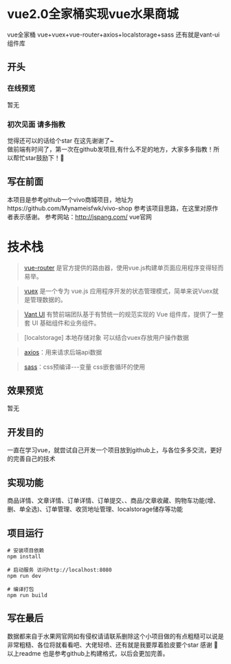 # vue2.0全家桶实现vue水果商城
vue全家桶 vue+vuex+vue-router+axios+localstorage+sass 还有就是vant-ui组件库


## 开头

### 在线预览
暂无

### 初次见面 请多指教
觉得还可以的话给个star 在这先谢谢了~<br>
做前端有时间了，第一次在github发项目,有什么不足的地方，大家多多指教！所以帮忙star鼓励下！🙏

## 写在前面

本项目是参考github一个vivo商城项目，地址为https://github.com/Mynameisfwk/vivo-shop
参考该项目思路，在这里对原作者表示感谢。
参考网站：http://jspang.com/ vue官网  
 


# 技术栈
> [vue-router](https://router.vuejs.org/zh-cn/) 是官方提供的路由器，使用vue.js构建单页面应用程序变得轻而易举。

> [vuex](https://vuex.vuejs.org/zh-cn/) 是一个专为 vue.js 应用程序开发的状态管理模式，简单来说Vuex就是管理数据的。

> [Vant UI](https://www.youzanyun.com/zanui/vant) 有赞前端团队基于有赞统一的规范实现的 Vue 组件库，提供了一整套 UI 基础组件和业务组件。

>  [localstorage] 本地存储对象 可以结合vuex存放用户操作数据

> [axios](https://www.npmjs.com/package/axios)：用来请求后端api数据  

> [sass](https://www.sass.hk/)：css预编译---变量 css嵌套循环的使用


## 效果预览

暂无

## 开发目的

一直在学习vue，就尝试自己开发一个项目放到github上，与各位多多交流，更好的完善自己的技术


## 实现功能
商品详情、文章详情、订单详情、订单提交、、商品/文章收藏、购物车功能(增、删、单全选)、订单管理、收货地址管理、localstorage储存等功能


## 项目运行
```
# 安装项目依赖
npm install 

# 启动服务 访问http://localhost:8080
npm run dev

# 编译打包
npm run build
```

 
## 写在最后
数据都来自于水果网官网如有侵权请请联系删除这个小项目做的有点粗糙可以说是非常粗糙、各位将就看看吧、大佬轻喷、还有就是我要厚着脸皮要个star 感谢 🙏
以上readme 也是参考github上构建格式，以后会更加完善。


